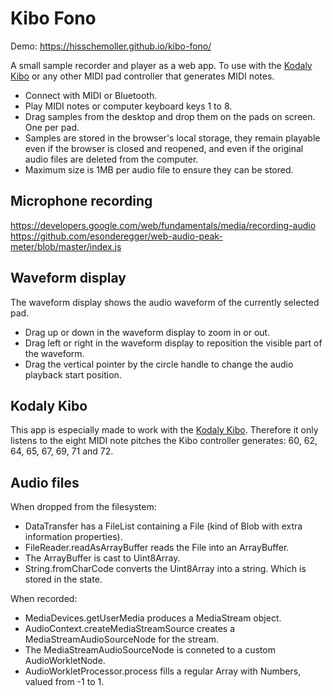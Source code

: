 # Kibo Fono

Demo: https://hisschemoller.github.io/kibo-fono/

A small sample recorder and player as a web app. To use with the [Kodaly Kibo](https://www.kodaly.app/) or any other MIDI pad controller that generates MIDI notes.

* Connect with MIDI or Bluetooth.
* Play MIDI notes or computer keyboard keys 1 to 8.
* Drag samples from the desktop and drop them on the pads on screen. One per pad.
* Samples are stored in the browser's local storage, they remain playable even if the browser is closed and reopened, and even if the original audio files are deleted from the computer.
* Maximum size is 1MB per audio file to ensure they can be stored.

## Microphone recording

https://developers.google.com/web/fundamentals/media/recording-audio
https://github.com/esonderegger/web-audio-peak-meter/blob/master/index.js

## Waveform display

The waveform display shows the audio waveform of the currently selected pad.

* Drag up or down in the waveform display to zoom in or out.
* Drag left or right in the waveform display to reposition the visible part of the waveform.
* Drag the vertical pointer by the circle handle to change the audio playback start position.

## Kodaly Kibo

This app is especially made to work with the [Kodaly Kibo](https://www.kodaly.app/). Therefore it only listens to the eight MIDI note pitches the Kibo controller generates: 60, 62, 64, 65, 67, 69, 71 and 72.

## Audio files

When dropped from the filesystem:

* DataTransfer has a FileList containing a File (kind of Blob with extra information properties).
* FileReader.readAsArrayBuffer reads the File into an ArrayBuffer.
* The ArrayBuffer is cast to Uint8Array.
* String.fromCharCode converts the Uint8Array into a string. Which is stored in the state.

When recorded:

* MediaDevices.getUserMedia produces a MediaStream object.
* AudioContext.createMediaStreamSource creates a MediaStreamAudioSourceNode for the stream.
* The MediaStreamAudioSourceNode is conneted to a custom AudioWorkletNode.
* AudioWorkletProcessor.process fills a regular Array with Numbers, valued from -1 to 1.

